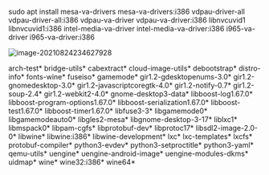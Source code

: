 sudo apt install mesa-va-drivers mesa-va-drivers:i386 vdpau-driver-all vdpau-driver-all:i386 vdpau-va-driver vdpau-va-driver:i386 libnvcuvid1 libnvcuvid1:i386 intel-media-va-driver intel-media-va-driver:i386 i965-va-driver i965-va-driver:i386



![image-20210824234627928](/home/charm/.config/Typora/typora-user-images/image-20210824234627928.png)













arch-test* bridge-utils* cabextract* cloud-image-utils* debootstrap* distro-info* fonts-wine* fuseiso*
  gamemode* gir1.2-gdesktopenums-3.0* gir1.2-gnomedesktop-3.0* gir1.2-javascriptcoregtk-4.0*
  gir1.2-notify-0.7* gir1.2-soup-2.4* gir1.2-webkit2-4.0* gnome-desktop3-data* libboost-log1.67.0*
  libboost-program-options1.67.0* libboost-serialization1.67.0* libboost-test1.67.0* libboost-timer1.67.0*
  libfuse3-3* libgamemode0* libgamemodeauto0* libgles2-mesa* libgnome-desktop-3-17* liblxc1* libmspack0*
  libpam-cgfs* libprotobuf-dev* libprotoc17* libsdl2-image-2.0-0* libwine* libwine:i386*
  libwine-development* lxc* lxc-templates* lxcfs* protobuf-compiler* python3-evdev* python3-setproctitle*
  python3-yaml* qemu-utils* uengine* uengine-android-image* uengine-modules-dkms* uidmap* wine* wine32:i386*
  wine64*
